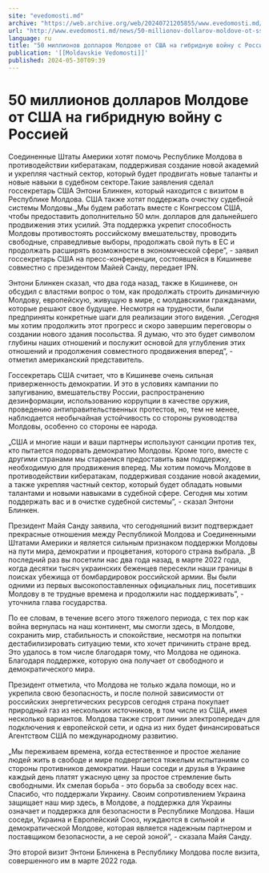 ```yaml
---
site: "evedomosti.md"
archive: "https://web.archive.org/web/20240721205855/www.evedomosti.md/news/50-millionov-dollarov-moldove-ot-ssha-na-gibridnuyu-vojnu-s"
url: "http://www.evedomosti.md/news/50-millionov-dollarov-moldove-ot-ssha-na-gibridnuyu-vojnu-s"
language: ru
title: "50 миллионов долларов Молдове от США на гибридную войну с Россией"
publication: '[[Moldavskie Vedomosti]]'
published: 2024-05-30T09:39
---
```


# 50 миллионов долларов Молдове от США на гибридную войну с Россией

Соединенные Штаты Америки хотят помочь Республике Молдова в противодействии кибератакам, поддерживая создание новой академий и укрепляя частный сектор, который будет продвигать новые таланты и новые навыки в судебном секторе.Такие заявления сделал госсекретарь США Энтони Блинкен, который находится с визитом в Республике Молдова. США также хотят поддержать очистку судебной системы Молдовы.„Мы будем работать вместе с Конгрессом США, чтобы предоставить дополнительно 50 млн. долларов для дальнейшего продвижения этих усилий. Эта поддержка укрепит способность Молдовы противостоять российскому вмешательству, проводить свободные, справедливые выборы, продолжать свой путь в ЕС и продолжать расширять возможности в экономической сфере”, - заявил госсекретарь США на пресс-конференции, состоявшейся в Кишиневе совместно с президентом Майей Санду, передает IPN.

Энтони Блинкен сказал, что два года назад, также в Кишиневе, он обсудил с властями вопрос о том, как продолжать строить динамичную Молдову, европейскую, живущую в мире, с молдавскими гражданами, которые решают свое будущее. Несмотря на трудности, были предприняты конкретные шаги для реализации этого видения. „Сегодня мы хотим продолжить этот прогресс и скоро завершим переговоры о создании нового здания посольства. Я думаю, что это будет символом глубины наших отношений и послужит основой для углубления этих отношений и продолжения совместного продвижения вперед”, - отметил американский представитель.

Госсекретарь США считает, что в Кишиневе очень сильная приверженность демократии. И это в условиях кампании по запугиванию, вмешательству России, распространению дезинформации, использованию коррупции в качестве оружия, проведению антиправительственных протестов, но, тем не менее, наблюдается необычайная устойчивость со стороны руководства Молдовы, особенно со стороны ее народа.

„США и многие наши и ваши партнеры используют санкции против тех, кто пытается подорвать демократию Молдовы. Кроме того, вместе с другими странами мы стараемся предоставить вам поддержку, необходимую для продвижения вперед. Мы хотим помочь Молдове в противодействии кибератакам, поддерживая создание новой академии, а также укрепляя частный сектор, который будет обладать новыми талантами и новыми навыками в судебной сфере. Сегодня мы хотим поддержать вас и в очистке судебной системы”, - сказал Энтони Блинкен.

Президент Майя Санду заявила, что сегодняшний визит подтверждает прекрасные отношения между Республикой Молдова и Соединенными Штатами Америки и является сильным признаком поддержки Молдовы на пути мира, демократии и процветания, которого страна выбрала. „В последний раз вы посетили нас два года назад, в марте 2022 года, когда десятки тысяч украинских беженцев пересекли наши границы в поисках убежища от бомбардировок российской армии. Вы были одними из первых высокопоставленных официальных лиц, посетивших Молдову в те трудные времена и продолжили нас поддерживать”, - уточнила глава государства.

По ее словам, в течение всего этого тяжелого периода, с тех пор как война вернулась на наш континент, мы смогли здесь, в Молдове, сохранить мир, стабильность и спокойствие, несмотря на попытки дестабилизировать ситуацию теми, кто хочет причинить стране вред. Это удалось в том числе благодаря тому, что Молдова не одинока. Благодаря поддержке, которую она получает от свободного и демократического мира.

Президент отметила, что Молдова не только ждала помощи, но и укрепила свою безопасность, и после полной зависимости от российских энергетических ресурсов сегодня страна покупает природный газ из нескольких источников, в том числе из США, имея несколько вариантов. Молдова также строит линии электропередач для подключения к европейской сети, и одна из них будет финансироваться Агентством США по международному развитию.

„Мы переживаем времена, когда естественное и простое желание людей жить в свободе и мире подвергается тяжелым испытаниям со стороны противников демократии. Наши соседи и друзья в Украине каждый день платят ужасную цену за простое стремление быть свободными. Их смелая борьба - это борьба за свободу всех нас. Спасибо, что поддержали Украину. Своим сопротивлением Украина защищает наш мир здесь, в Молдове, а поддержка для Украины означает и поддержка для безопасности в Республике Молдова. Наши соседи, Украина и Европейский Союз, нуждаются в сильной и демократической Молдове, которая является надежным партнером и поставщиком безопасности, а не серой зоной”, - сказала Майя Санду.

Это второй визит Энтони Блинкена в Республику Молдова после визита, совершенного им в марте 2022 года.